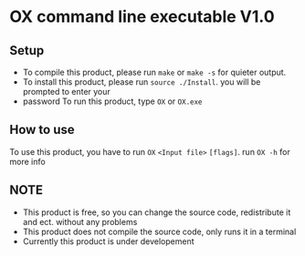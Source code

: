 # OX command line executable V1.0
## Setup
- To compile this product, please run `make` or `make -s` for quieter output.
- To install this product, please run `source ./Install`. you will be prompted to enter your
- password
To run this product, type `OX` or `OX.exe`

## How to use
To use this product, you have to run `OX` `<Input file>` `[flags]`. run `OX -h` for more info

## NOTE
- This product is free, so you can change the source code, redistribute it and ect. without any problems
- This product does not compile the source code, only runs it in a terminal
- Currently this product is under developement
